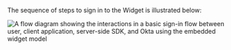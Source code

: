 The sequence of steps to sign in to the Widget is illustrated below:

<div class="three-quarter">

![A flow diagram showing the interactions in a basic sign-in flow between user, client application, server-side SDK, and Okta using the embedded widget model](/img/oie-embedded-sdk/oie-widget-nodejs-basic-sign-in-flow-diagram.png)

<!--
Source image: https://www.figma.com/file/YH5Zhzp66kGCglrXQUag2E/%F0%9F%93%8A-Updated-Diagrams-for-Dev-Docs?type=design&node-id=4363%3A12564&mode=design&t=1ZTmKvtCxAv4nM4q-1 oie-embedded-sdk/oie-widget-nodejs-basic-sign-in-flow-diagram
-->

</div>
